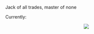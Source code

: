 Jack of all trades, master of none

Currently:
<p align="center">
  <a href="https://skillicons.dev">
    <img src="https://skillicons.dev/icons?i=bash,git,py,html,ubuntu,vscode,notion" />
  </a>
</p>
<!---
dexisback/dexisback is a ✨ special ✨ repository because its `README.md` (this file) appears on your GitHub profile.
You can click the Preview link to take a look at your changes.
--->
